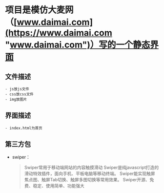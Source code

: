 # 项目是模仿大麦网（[www.daimai.com](https://www.daimai.com "www.daimai.com")）写的一个静态界面
## 文件描述
	- js放js文件
	- css放css文件
	- img放图片
## 界面描述
	- index.html为首页
## 第三方包
- swiper：
	>Swiper常用于移动端网站的内容触摸滑动
	Swiper是纯javascript打造的滑动特效插件，面向手机、平板电脑等移动终端。
	Swiper能实现触屏焦点图、触屏Tab切换、触屏多图切换等常用效果。
	Swiper开源、免费、稳定、使用简单、功能强大